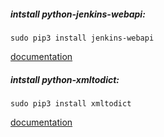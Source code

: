 ##### intstall python-jenkins-webapi:
`sudo pip3 install jenkins-webapi`
 
[documentation](http://jenkins-webapi.readthedocs.org/en/latest/)

##### intstall python-xmltodict:
`sudo pip3 install xmltodict`

[documentation](https://pypi.python.org/pypi/xmltodict)